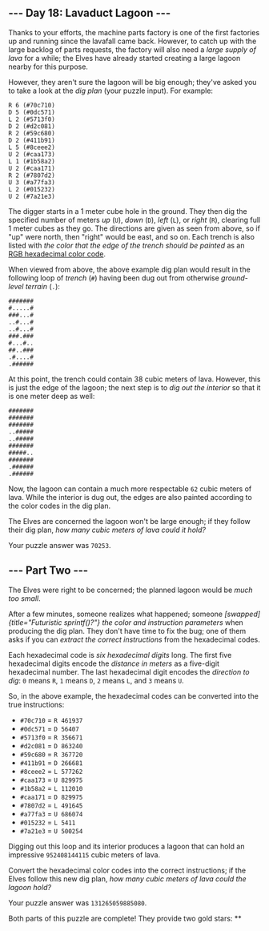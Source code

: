 
\-\-- Day 18: Lavaduct Lagoon \-\--
-----------------------------------

Thanks to your efforts, the machine parts factory is one of the first
factories up and running since the lavafall came back. However, to catch
up with the large backlog of parts requests, the factory will also need
a *large supply of lava* for a while; the Elves have already started
creating a large lagoon nearby for this purpose.

However, they aren\'t sure the lagoon will be big enough; they\'ve asked
you to take a look at the *dig plan* (your puzzle input). For example:

    R 6 (#70c710)
    D 5 (#0dc571)
    L 2 (#5713f0)
    D 2 (#d2c081)
    R 2 (#59c680)
    D 2 (#411b91)
    L 5 (#8ceee2)
    U 2 (#caa173)
    L 1 (#1b58a2)
    U 2 (#caa171)
    R 2 (#7807d2)
    U 3 (#a77fa3)
    L 2 (#015232)
    U 2 (#7a21e3)

The digger starts in a 1 meter cube hole in the ground. They then dig
the specified number of meters *up* (`U`), *down* (`D`), *left* (`L`),
or *right* (`R`), clearing full 1 meter cubes as they go. The directions
are given as seen from above, so if \"up\" were north, then \"right\"
would be east, and so on. Each trench is also listed with *the color
that the edge of the trench should be painted* as an [RGB hexadecimal
color
code](https://en.wikipedia.org/wiki/RGB_color_model#Numeric_representations).

When viewed from above, the above example dig plan would result in the
following loop of *trench* (`#`) having been dug out from otherwise
*ground-level terrain* (`.`):

    #######
    #.....#
    ###...#
    ..#...#
    ..#...#
    ###.###
    #...#..
    ##..###
    .#....#
    .######

At this point, the trench could contain 38 cubic meters of lava.
However, this is just the edge of the lagoon; the next step is to *dig
out the interior* so that it is one meter deep as well:

    #######
    #######
    #######
    ..#####
    ..#####
    #######
    #####..
    #######
    .######
    .######

Now, the lagoon can contain a much more respectable `62` cubic meters of
lava. While the interior is dug out, the edges are also painted
according to the color codes in the dig plan.

The Elves are concerned the lagoon won\'t be large enough; if they
follow their dig plan, *how many cubic meters of lava could it hold?*

Your puzzle answer was `70253`.

\-\-- Part Two \-\-- 
--------------------

The Elves were right to be concerned; the planned lagoon would be *much
too small*.

After a few minutes, someone realizes what happened; someone
*[swapped]{title="Futuristic sprintf()?"} the color and instruction
parameters* when producing the dig plan. They don\'t have time to fix
the bug; one of them asks if you can *extract the correct instructions*
from the hexadecimal codes.

Each hexadecimal code is *six hexadecimal digits* long. The first five
hexadecimal digits encode the *distance in meters* as a five-digit
hexadecimal number. The last hexadecimal digit encodes the *direction to
dig*: `0` means `R`, `1` means `D`, `2` means `L`, and `3` means `U`.

So, in the above example, the hexadecimal codes can be converted into
the true instructions:

-   `#70c710` = `R 461937`
-   `#0dc571` = `D 56407`
-   `#5713f0` = `R 356671`
-   `#d2c081` = `D 863240`
-   `#59c680` = `R 367720`
-   `#411b91` = `D 266681`
-   `#8ceee2` = `L 577262`
-   `#caa173` = `U 829975`
-   `#1b58a2` = `L 112010`
-   `#caa171` = `D 829975`
-   `#7807d2` = `L 491645`
-   `#a77fa3` = `U 686074`
-   `#015232` = `L 5411`
-   `#7a21e3` = `U 500254`

Digging out this loop and its interior produces a lagoon that can hold
an impressive `952408144115` cubic meters of lava.

Convert the hexadecimal color codes into the correct instructions; if
the Elves follow this new dig plan, *how many cubic meters of lava could
the lagoon hold?*

Your puzzle answer was `131265059885080`.

Both parts of this puzzle are complete! They provide two gold stars:
\*\*
